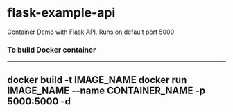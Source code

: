 # flask-example-api
Container Demo with Flask API. Runs on default port 5000

### To build Docker container
---
docker build -t IMAGE_NAME
docker run IMAGE_NAME --name CONTAINER_NAME -p 5000:5000 -d
---

